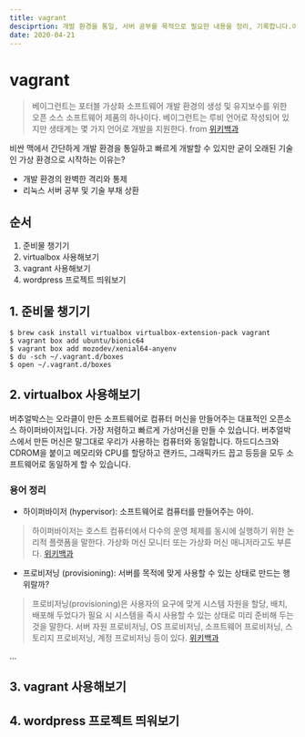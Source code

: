 ```yaml
---
title: vagrant
desciprtion: 개발 환경을 통일, 서버 공부를 목적으로 필요한 내용을 정리, 기록합니다.이 문서는 2020-04-21 팀두루미 PHP DEV DAY에 작성했습니다.
date: 2020-04-21
---
```


# vagrant

> 베이그런트는 포터블 가상화 소프트웨어 개발 환경의 생성 및 유지보수를 위한 오픈 소스 소프트웨어 제품의 하나이다. 베이그런트는 루비 언어로 작성되어 있지만 생태계는 몇 가지 언어로 개발을 지원한다. from [위키백과](https://ko.wikipedia.org/wiki/%EB%B2%A0%EC%9D%B4%EA%B7%B8%EB%9F%B0%ED%8A%B8_(%EC%86%8C%ED%94%84%ED%8A%B8%EC%9B%A8%EC%96%B4))

비싼 맥에서 간단하게 개발 환경을 통일하고 빠르게 개발할 수 있지만 굳이 오래된 기술인 가상 환경으로 시작하는 이유는?

- 개발 환경의 완벽한 격리와 통제
- 리눅스 서버 공부 및 기술 부채 상환

## 순서

1. 준비물 챙기기
2. virtualbox 사용해보기
3. vagrant 사용해보기
4. wordpress 프로젝트 띄워보기

## 1. 준비물 챙기기

```
$ brew cask install virtualbox virtualbox-extension-pack vagrant
$ vagrant box add ubuntu/bionic64
$ vagrant box add mozodev/xenial64-anyenv
$ du -sch ~/.vagrant.d/boxes
$ open ~/.vagrant.d/boxes
```

## 2. virtualbox 사용해보기

버추얼박스는 오라클이 만든 소프트웨어로 컴퓨터 머신을 만들어주는 대표적인 오픈소스 하이퍼바이저입니다. 가장 저렴하고 빠르게 가상머신을 만들 수 있습니다. 버추얼박스에서 만든 머신은 말그대로 우리가 사용하는 컴퓨터와 동일합니다. 하드디스크와 CDROM을 붙이고 메모리와 CPU를 할당하고 랜카드, 그래픽카드 꼽고 등등을 모두 소프트웨어로 동일하게 할 수 있습니다.

### 용어 정리

- 하이퍼바이저 (hypervisor): 소프트웨어로 컴퓨터를 만들어주는 아이.
> 하이퍼바이저는 호스트 컴퓨터에서 다수의 운영 체제를 동시에 실행하기 위한 논리적 플랫폼을 말한다. 가상화 머신 모니터 또는 가상화 머신 매니저라고도 부른다. [위키백과](https://ko.wikipedia.org/wiki/%ED%95%98%EC%9D%B4%ED%8D%BC%EB%B0%94%EC%9D%B4%EC%A0%80)

- 프로비저닝 (provisioning): 서버를 목적에 맞게 사용할 수 있는 상태로 만드는 행위랄까?
> 프로비저닝(provisioning)은 사용자의 요구에 맞게 시스템 자원을 할당, 배치, 배포해 두었다가 필요 시 시스템을 즉시 사용할 수 있는 상태로 미리 준비해 두는 것을 말한다. 서버 자원 프로비저닝, OS 프로비저닝, 소프트웨어 프로비저닝, 스토리지 프로비저닝, 계정 프로비저닝 등이 있다. [위키백과](https://ko.wikipedia.org/wiki/%ED%94%84%EB%A1%9C%EB%B9%84%EC%A0%80%EB%8B%9D)


...

## 3. vagrant 사용해보기



## 4. wordpress 프로젝트 띄워보기
